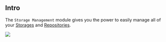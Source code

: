 ## Intro

The `Storage Management` module gives you the power to easily manage all of your [Storages](/knowledge-base/storages/) 
and [Repositories](/knowledge-base/repositories/).

<img src="/assets/screenshots/06-storage-view.png" data-zoomable="true" />
